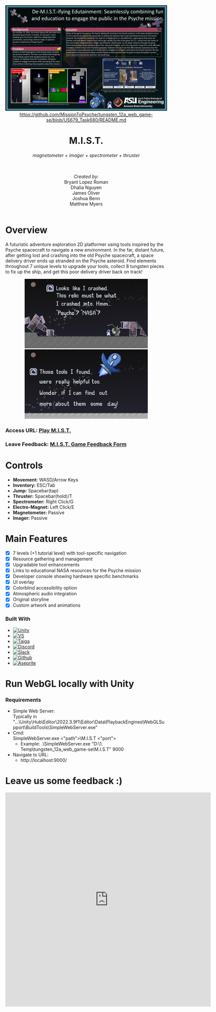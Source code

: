 <div align="center">
  <a href="https://missiontopsyche.github.io/tungsten_12a_web_game-se/M.I.S.T/">
    <img src="Cover.png" alt="Logo">https://github.com/MissionToPsyche/tungsten_12a_web_game-se/blob/US679_Task680/README.md
  </a>
  
  <h1 align="center">M.I.S.T.</h1>
  <h6 align="center">magnetometer + imager + spectrometer + thruster</h6>
  
  <br><p4 align="center" ><i>Created by:</i></p4><br>
  <p5 align="center">Bryant Lopez Roman</p5><br>
  <p5 align="center">Dhalia Nguyen</p5><br>
  <p5 align="center">James Oliver</p5><br>
  <p5 align="center">Joshua Benn</p5><br>
  <p5 align="center">Matthew Myers</p5><br><br>
</div>

# Overview
A futuristic adventure exploration 2D platformer using tools inspired by the Psyche spacecraft to navigate a new environment.
In the far, distant future, after getting lost and crashing into the old Psyche spacecraft, a space delivery driver ends up
stranded on the Psyche asteroid. Find elements throughout 7 unique levels to upgrade your tools, collect 8 tungsten pieces to
fix up the ship, and get this poor delivery driver back on track!

<div align="center">
  <img src="intro6.png" alt="opening cs6" width="384" height="216">
  <img src="outro2.png" alt="ending cs2" width="384" height="216">
</div>

### Access URL: [Play M.I.S.T.](https://missiontopsyche.github.io/tungsten_12a_web_game-se/M.I.S.T/)

### Leave Feedback: [M.I.S.T. Game Feedback Form](https://docs.google.com/forms/d/e/1FAIpQLSd8H6gbkJdhOj6H3-D0T2M22WIM07zK0cMOKndf9nf4uXr3FA/viewform?usp=sf_link)

# Controls
* <b>Movement:</b> WASD/Arrow Keys
* <b>Inventory:</b> ESC/Tab
* <b>Jump:</b> Spacebar(tap)
* <b>Thruster:</b> Spacebar(hold)/T
* <b>Spectrometer:</b> Right Click/G
* <b>Electro-Magnet:</b> Left Click/E
* <b>Magnetometer:</b> Passive
* <b>Imager:</b> Passive

# Main Features
- [x] 7 levels (+1 tutorial level) with tool-specific navigation
- [x] Resource gathering and management
- [x] Upgradable tool enhancements
- [x] Links to educational NASA resources for the Psyche mission
- [x] Developer console showing hardware specific benchmarks
- [x] UI overlay
- [x] Colorblind accessibility option
- [x] Atmospheric audio integration
- [x] Original storyline
- [x] Custom artwork and animations
      
### Built With
* [![Unity][Unity.img]][Unity-url]
* [![VS][VS.img]][VS-url]
* [![Taiga][Taiga.img]][Taiga-url]
* [![Discord][Discord.img]][Discord-url]
* [![Slack][Slack.img]][Slack-url]
* [![Github][Github.img]][Github-url]
* [![Aseprite][Aseprite.img]][Aseprite-url]

<!-- MARKDOWN LINKS & IMAGES -->
[Unity-url]:  https://unity.com/
[Taiga-url]:  https://tree.taiga.io/project/lopezroman-psyche_web_game/timeline
[VS-url]:     https://visualstudio.microsoft.com/
[Discord-url]:https://discord.com/
[Slack-url]:  https://slack.com/
[Github-url]: https://github.com/MissionToPsyche/tungsten_12a_web_game-se
[Aseprite-url]: https://www.aseprite.org/

[Unity.img]:  https://img.shields.io/badge/Unity-100000?style=for-the-badge&logo=unity&logoColor=white
[Taiga.img]:  https://img.shields.io/badge/TAIGA-style=flat&color=green
[VS.img]:     https://img.shields.io/badge/Visual_Studio-5C2D91?style=for-the-badge&logo=visual%20studio&logoColor=white
[Discord.img]:https://img.shields.io/badge/Discord-7289DA?style=for-the-badge&logo=discord&logoColor=white
[Slack.img]:  https://img.shields.io/badge/Slack-4A154B?style=for-the-badge&logo=slack&logoColor=white
[Github.img]: https://img.shields.io/badge/GitHub-100000?style=for-the-badge&logo=github&logoColor=white
[Aseprite.img]: https://img.shields.io/badge/Aesprite-7D929E?style=for-the-badge&logo=aseprite&logoColor=white

# Run WebGL locally with Unity
### Requirements
- Simple Web Server:\
  Typically in\
  "...\Unity\Hub\Editor\2022.3.9f1\Editor\Data\PlaybackEngines\WebGLSupport\BuildTools\SimpleWebServer.exe"
- Cmd:\
  SimpleWebServer.exe <"path">\M.I.S.T <"port">
  - Example: .\SimpleWebServer.exe "D:\1. Temp\tungsten_12a_web_game-se\M.I.S.T" 9000
- Navigate to URL:
  - http://localhost:9000/

# Leave us some feedback :)
<iframe src="https://docs.google.com/forms/d/e/1FAIpQLSd8H6gbkJdhOj6H3-D0T2M22WIM07zK0cMOKndf9nf4uXr3FA/viewform?embedded=true" width="640" height="666" frameborder="0" marginheight="0" marginwidth="0">Loading…</iframe>
